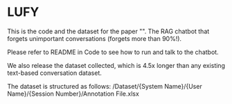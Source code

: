 # LUFY

This is the code and the dataset for the paper "".
The RAG chatbot that forgets unimportant conversations (forgets more than 90%!).

Please refer to README in Code to see how to run and talk to the chatbot.

We also release the dataset collected, which is 4.5x longer than any existing text-based conversation dataset. 

The dataset is structured as follows: 
/Dataset/{System Name}/{User Name}/{Session Number}/Annotation File.xlsx

